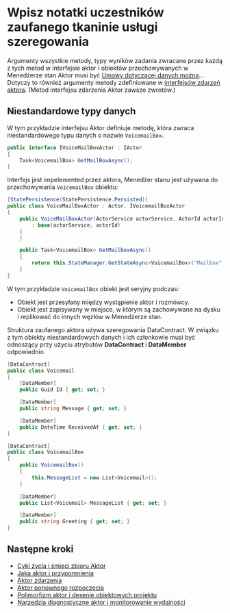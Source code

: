 <properties
   pageTitle="Niezawodne notatki uczestników Aktor wpisz szeregowania | Microsoft Azure"
   description="W tym artykule omówiono podstawowe wymagania dotyczące Definiowanie można klas, które mogą być używane do określania Państwa aktorów zaufanego tkaninie usługi i interfejsów"
   services="service-fabric"
   documentationCenter=".net"
   authors="vturecek"
   manager="timlt"
   editor=""/>

<tags
   ms.service="service-fabric"
   ms.devlang="dotnet"
   ms.topic="article"
   ms.tgt_pltfrm="NA"
   ms.workload="NA"
   ms.date="10/19/2016"
   ms.author="vturecek"/>

# <a name="notes-on-service-fabric-reliable-actors-type-serialization"></a>Wpisz notatki uczestników zaufanego tkaninie usługi szeregowania


Argumenty wszystkie metody, typy wyników zadania zwracane przez każdą z tych metod w interfejsie aktor i obiektów przechowywanych w Menedżerze stan Aktor musi być [Umowy dotyczącej danych można](https://msdn.microsoft.com/library/ms731923.aspx)... Dotyczy to również argumenty metody zdefiniowane w [interfejsów zdarzeń aktora](service-fabric-reliable-actors-events.md#actor-events). (Metod interfejsu zdarzenia Aktor zawsze zwrotów.)

## <a name="custom-data-types"></a>Niestandardowe typy danych

W tym przykładzie interfejsu Aktor definiuje metodę, która zwraca niestandardowego typu danych o nazwie `VoicemailBox`.

```csharp
public interface IVoiceMailBoxActor : IActor
{
    Task<VoicemailBox> GetMailBoxAsync();
}
```

Interfejs jest impelemented przez aktora, Menedżer stanu jest używana do przechowywania `VoicemailBox` obiektu:

```csharp
[StatePersistence(StatePersistence.Persisted)]
public class VoiceMailBoxActor : Actor, IVoicemailBoxActor
{
    public VoiceMailBoxActor(ActorService actorService, ActorId actorId)
        : base(actorService, actorId)
    {
    }

    public Task<VoicemailBox> GetMailboxAsync()
    {
        return this.StateManager.GetStateAsync<VoicemailBox>("Mailbox");
    }
}

```

W tym przykładzie `VoicemailBox` obiekt jest seryjny podczas:
 - Obiekt jest przesyłany między wystąpienie aktor i rozmówcy.
 - Obiekt jest zapisywany w miejsce, w którym są zachowywane na dysku i replikować do innych węzłów w Menedżerze stan.
 
Struktura zaufanego aktora używa szeregowania DataContract. W związku z tym obiekty niestandardowych danych i ich członkowie musi być odnoszący przy użyciu atrybutów **DataContract** i **DataMember** odpowiednio

```csharp
[DataContract]
public class Voicemail
{
    [DataMember]
    public Guid Id { get; set; }

    [DataMember]
    public string Message { get; set; }

    [DataMember]
    public DateTime ReceivedAt { get; set; }
}
```

```csharp
[DataContract]
public class VoicemailBox
{
    public VoicemailBox()
    {
        this.MessageList = new List<Voicemail>();
    }

    [DataMember]
    public List<Voicemail> MessageList { get; set; }

    [DataMember]
    public string Greeting { get; set; }
}
```

## <a name="next-steps"></a>Następne kroki
 - [Cykl życia i śmieci zbioru Aktor](service-fabric-reliable-actors-lifecycle.md)
 - [Jaka aktor i przypomnienia](service-fabric-reliable-actors-timers-reminders.md)
 - [Aktor zdarzenia](service-fabric-reliable-actors-events.md)
 - [Aktor ponownego rozpoczęcia](service-fabric-reliable-actors-reentrancy.md)
 - [Polimorfizm aktor i desenie obiektowych projektu](service-fabric-reliable-actors-polymorphism.md)
 - [Narzędzia diagnostyczne aktor i monitorowanie wydajności](service-fabric-reliable-actors-diagnostics.md)
